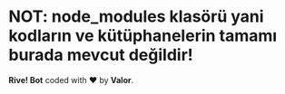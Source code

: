 # NOT: node_modules klasörü yani kodların ve kütüphanelerin tamamı burada mevcut değildir!


**Rive! Bot** coded with ❤️ by **Valor**.
